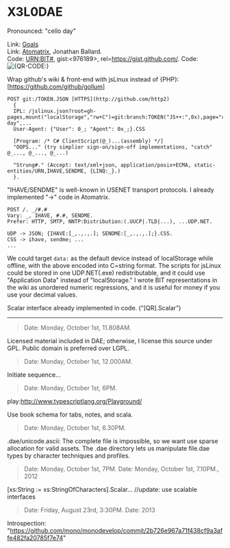 X3L0DAE
=======

Pronounced: "cello day"

Link: [Goals](https://github.com/Dzonatas/X3L0DAE/wiki/GOALS)<br/>
Link: [Atomatrix](http://atomatrix.sourceforge.net/), Jonathan Ballard.<br/>
Code: [URN:BIT#](URN:BIT#), gist:<976189>, rel=https://gist.github.com/.
Code: ![{QR-CODE:}](http://www.google.com/chart?chs=150x150&cht=qr&chl=http://icesphere.googlecode.com/files/Icesphere-0.10.2.4-Windows-Setup.exe&chld=L|1&choe=UTF-8)

Wrap github's wiki & front-end with jsLinux instead of {PHP}: [https://github.com/github/gollum]

```
POST git:/TOKEN.JSON [HTTPS](http://github.com/http2) 
  {
  IPL: /jslinux.json?root=gh-pages,mount("localStorage","rw+C")=git:branch:TOKEN("JS++:",0x),page="cello day",...
  User-Agent: {"User": 0_; "Agent": 0x_;}.CSS

  [Program: /* C# ClientScript(@_)...(assembly) */]
  "OOPS..." (try simplier sign-on/sign-off implementations, "catch" @_..., @_..., @_...)

  "Strung#." (Accept: text/xml+json, application/posix+ECMA, static-entities/URN,IHAVE,SENDME, {LINQ:_}.)
  }.
```

"IHAVE/SENDME" is well-known in USENET transport protocols. I already implemented "->" code in Atomatrix.

```
POST /. _/#.#
Vary: _, IHAVE, #.#, SENDME.
Prefer: HTTP, SMTP, NNTP:Distribution:(.UUCP|.TLD|...), ...UDP.NET.

UDP -> JSON; {IHAVE:[_,.,.,.]; SENDME:[_,.,.,.];}.CSS.
CSS -> ihave, sendme; ...
...
```

We could target <code>data:</code> as the default device instead of localStorage while offline, with the above encoded into C=string format. The scripts for jsLinux could be stored in one UDP.NET(.exe) redistributable, and it could use "Application Data" instead of "localStorage." I wrote BIT representations in the wiki as unordered numeric regressions, and it is useful for money if you use your decimal values.

Scalar interface already implemented in code. ("[QR].Scalar")

---

> Date: Monday, October 1st, 11.808AM.

  Licensed material included in DAE; otherwise, I license this source under GPL. Public domain is preferred over LGPL.


> Date: Monday, October 1st, 12.000AM.

  Initiate sequence...

> Date: Monday, October 1st, 6PM.

  play:http://www.typescriptlang.org/Playground/

Use book schema for tabs, notes, and scala.

> Date: Monday, October 1st, 6.30PM.

.dae/unicode.ascii: The complete file is impossible, so we want use sparse allocation for valid assets. The .dae directory lets us manipulate file.dae types by character techniques and profiles.

> Date: Monday, October 1st, 7PM.
> Date: Monday, October 1st, 7.10PM., 2012

[xs:String := xs:StringOfCharacters].Scalar... //update: use scalable interfaces

> Date: Friday, August 23rd, 3:30PM.
> Date: 2013

Introspection: "https://github.com/mono/monodevelop/commit/2b726e967a71f438cf9a3affe482fa20785f7e74"
